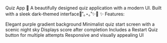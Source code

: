 Quiz App 🎯
A beautifully designed quiz application with a modern UI. Built with a sleek dark-themed interface🌃˚｡⋆｡˚✨️🔮
✨ Features:

Elegant purple gradient background
Minimalist quiz start screen with a scenic night sky
Displays score after completion
Includes a Restart Quiz button for multiple attempts
Responsive and visually appealing UI
